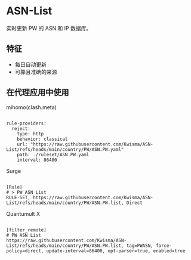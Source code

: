 
# ASN-List

实时更新 PW 的 ASN 和 IP 数据库。

## 特征

- 每日自动更新
- 可靠且准确的来源

## 在代理应用中使用

mihomo(clash.meta)

<pre><code class="language-javascript">
rule-providers:
  reject:
    type: http
    behavior: classical
    url: "https://raw.githubusercontent.com/Kwisma/ASN-List/refs/heads/main/country/PW/ASN.PW.yaml"
    path: ./ruleset/ASN.PW.yaml
    interval: 86400
</code></pre>

Surge

<pre><code class="language-javascript">
[Rule]
# > PW ASN List
RULE-SET, https://raw.githubusercontent.com/Kwisma/ASN-List/refs/heads/main/country/PW/ASN.PW.list, Direct
</code></pre>

Quantumult X

<pre><code class="language-javascript">
[filter_remote]
# PW ASN List
https://raw.githubusercontent.com/Kwisma/ASN-List/refs/heads/main/country/PW/ASN.PW.list, tag=PWASN, force-policy=direct, update-interval=86400, opt-parser=true, enabled=true
</code></pre>
